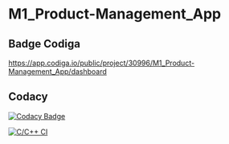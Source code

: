 # M1_Product-Management_App

## Badge Codiga
https://app.codiga.io/public/project/30996/M1_Product-Management_App/dashboard

## Codacy
[![Codacy Badge](https://app.codacy.com/project/badge/Grade/e90729901b754357a4435b2f72ae1fdd)](https://www.codacy.com/gh/Reddy426/M1_Product-Management_App/dashboard?utm_source=github.com&amp;utm_medium=referral&amp;utm_content=Reddy426/M1_Product-Management_App&amp;utm_campaign=Badge_Grade)

[![C/C++ CI](https://github.com/Reddy426/M1_Product-Management_App/actions/workflows/Static_check.yml/badge.svg)](https://github.com/Reddy426/M1_Product-Management_App/actions/workflows/Static_check.yml)
